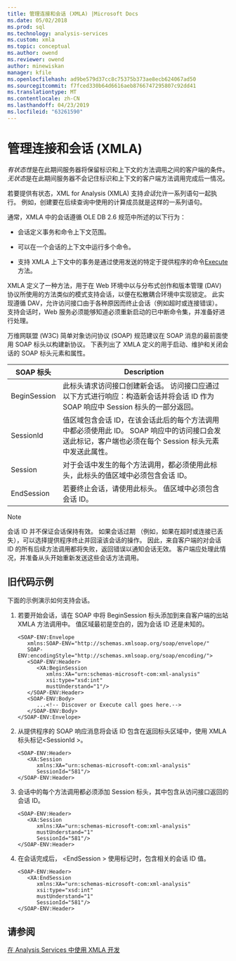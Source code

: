 ```yaml
---
title: 管理连接和会话 (XMLA) |Microsoft Docs
ms.date: 05/02/2018
ms.prod: sql
ms.technology: analysis-services
ms.custom: xmla
ms.topic: conceptual
ms.author: owend
ms.reviewer: owend
author: minewiskan
manager: kfile
ms.openlocfilehash: ad9be579d37cc8c75375b373ae8ecb624067ad50
ms.sourcegitcommit: f7fced330b64d6616aeb8766747295807c92dd41
ms.translationtype: MT
ms.contentlocale: zh-CN
ms.lasthandoff: 04/23/2019
ms.locfileid: "63261590"
---
```

# <a name="managing-connections-and-sessions-xmla"></a>管理连接和会话 (XMLA)
  *有状态性*是在此期间服务器将保留标识和上下文的方法调用之间的客户端的条件。 *无状态*是在此期间服务器不会记住标识和上下文的客户端方法调用完成后一情况。  
  
 若要提供有状态，XML for Analysis (XMLA) 支持*会话*允许一系列语句一起执行。 例如，创建要在后续查询中使用的计算成员就是这样的一系列语句。  
  
 通常，XMLA 中的会话遵循 OLE DB 2.6 规范中所述的以下行为：  
  
-   会话定义事务和命令上下文范围。  
  
-   可以在一个会话的上下文中运行多个命令。  
  
-   支持 XMLA 上下文中的事务是通过使用发送的特定于提供程序的命令[Execute](https://docs.microsoft.com/bi-reference/xmla/xml-elements-methods-execute)方法。  
  
 XMLA 定义了一种方法，用于在 Web 环境中以与分布式创作和版本管理 (DAV) 协议所使用的方法类似的模式支持会话，以便在松散耦合环境中实现锁定。 此实现遵循 DAV，允许访问接口由于各种原因而终止会话（例如超时或连接错误）。 支持会话时，Web 服务必须能够知道必须重新启动的已中断命令集，并准备好进行处理。  
  
 万维网联盟 (W3C) 简单对象访问协议 (SOAP) 规范建议在 SOAP 消息的最前面使用 SOAP 标头以构建新协议。 下表列出了 XMLA 定义的用于启动、维护和关闭会话的 SOAP 标头元素和属性。  
  
|SOAP 标头|Description|  
|-----------------|-----------------|  
|BeginSession|此标头请求访问接口创建新会话。 访问接口应通过以下方式进行响应：构造新会话并将会话 ID 作为 SOAP 响应中 Session 标头的一部分返回。|  
|SessionId|值区域包含会话 ID，在该会话此后的每个方法调用中都必须使用此 ID。 SOAP 响应中的访问接口会发送此标记，客户端也必须在每个 Session 标头元素中发送此属性。|  
|Session|对于会话中发生的每个方法调用，都必须使用此标头，此标头的值区域中必须包含会话 ID。|  
|EndSession|若要终止会话，请使用此标头。 值区域中必须包含会话 ID。|  
  
> [!NOTE]  
>  会话 ID 并不保证会话保持有效。 如果会话过期 （例如，如果在超时或连接已丢失），可以选择提供程序终止并回滚该会话的操作。 因此，来自客户端的对会话 ID 的所有后续方法调用都将失败，返回错误以通知会话无效。 客户端应处理此情况，并准备从头开始重新发送这些会话方法调用。  
  
## <a name="legacy-code-example"></a>旧代码示例  
 下面的示例演示如何支持会话。  
  
1.  若要开始会话，请在 SOAP 中将 BeginSession 标头添加到来自客户端的出站 XMLA 方法调用中。 值区域最初是空白的，因为会话 ID 还是未知的。  
  
    ```  
    <SOAP-ENV:Envelope  
       xmlns:SOAP-ENV="http://schemas.xmlsoap.org/soap/envelope/"  
       SOAP-ENV:encodingStyle="http://schemas.xmlsoap.org/soap/encoding/">  
       <SOAP-ENV:Header>  
          <XA:BeginSession  
             xmlns:XA="urn:schemas-microsoft-com:xml-analysis"  
             xsi:type="xsd:int"  
             mustUnderstand="1"/>  
       </SOAP-ENV:Header>  
       <SOAP-ENV:Body>  
          ...<!-- Discover or Execute call goes here.-->  
       </SOAP-ENV:Body>  
    </SOAP-ENV:Envelope>  
    ```  
  
2.  从提供程序的 SOAP 响应消息将会话 ID 包含在返回标头区域中，使用 XMLA 标头标记\<SessionId >。  
  
    ```  
    <SOAP-ENV:Header>  
       <XA:Session  
          xmlns:XA="urn:schemas-microsoft-com:xml-analysis"  
          SessionId="581"/>  
    </SOAP-ENV:Header>  
    ```  
  
3.  会话中的每个方法调用都必须添加 Session 标头，其中包含从访问接口返回的会话 ID。  
  
    ```  
    <SOAP-ENV:Header>  
       <XA:Session  
          xmlns:XA="urn:schemas-microsoft-com:xml-analysis"  
          mustUnderstand="1"  
          SessionId="581"/>  
    </SOAP-ENV:Header>  
    ```  
  
4.  在会话完成后， \<EndSession > 使用标记时，包含相关的会话 ID 值。  
  
    ```  
    <SOAP-ENV:Header>  
       <XA:EndSession  
          xmlns:XA="urn:schemas-microsoft-com:xml-analysis"  
          xsi:type="xsd:int"  
          mustUnderstand="1"  
          SessionId="581"/>  
    </SOAP-ENV:Header>  
    ```  
  
## <a name="see-also"></a>请参阅  
 [在 Analysis Services 中使用 XMLA 开发](../../analysis-services/multidimensional-models-scripting-language-assl-xmla/developing-with-xmla-in-analysis-services.md)  
  
  
